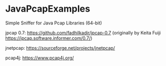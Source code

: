 # JavaPcapExamples
Simple Sniffer for Java Pcap Libraries (64-bit)

jpcap 0.7: https://github.com/fadhilkadir/jpcap-0.7 (originally by Keita Fuiji https://jpcap.software.informer.com/0.7/)

jnetpcap: https://sourceforge.net/projects/jnetpcap/

pcap4j: https://www.pcap4j.org/

